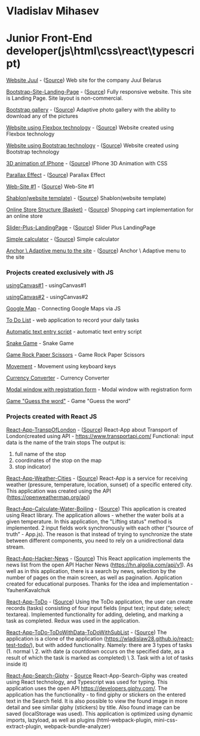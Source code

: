 # Vladislav Mihasev
# Junior Front-End developer(js\html\css\react\typescript)

[Website Juul](https://wladislaw28.github.io/juul/juul%20site/index.html) - ([Source](https://github.com/Wladislaw28/wladislaw28.github.io/tree/master/juul/juul%20site)) Web site for the company Juul Belarus

[Bootstrap-Site-Landing-Page](https://wladislaw28.github.io/2/index.html) - ([Source](https://github.com/Wladislaw28/wladislaw28.github.io/tree/master/2)) Fully responsive website. This site is Landing Page. Site layout is non-commercial.


[Bootstrap gallery](https://wladislaw28.github.io/bootstrap_gallery/) - ([Source](https://github.com/Wladislaw28/wladislaw28.github.io/tree/master/bootstrap_gallery)) Adaptive photo gallery with the ability to download any of the pictures


[Website using Flexbox technology](https://wladislaw28.github.io/flexbox/) - ([Source](https://github.com/Wladislaw28/wladislaw28.github.io/tree/master/flexbox)) Website created using Flexbox technology


[Website using Bootstrap technology](https://wladislaw28.github.io/BootstrapSite/) - ([Source](https://github.com/Wladislaw28/wladislaw28.github.io/tree/master/BootstrapSite)) Website created using Bootstrap technology


[3D animation of IPhone](https://wladislaw28.github.io/3D%20%D0%B0%D0%BD%D0%B8%D0%BC%D0%B0%D1%86%D0%B8%D1%8F/) - ([Source](https://github.com/Wladislaw28/wladislaw28.github.io/tree/master/3D%20%D0%B0%D0%BD%D0%B8%D0%BC%D0%B0%D1%86%D0%B8%D1%8F)) IPhone 3D Animation with CSS


[Parallax Effect](https://wladislaw28.github.io/parallax/index.html) - ([Source](https://github.com/Wladislaw28/wladislaw28.github.io/tree/master/parallax)) Parallax Effect


[Web-Site #1](https://wladislaw28.github.io/%D1%81%D0%B0%D0%B9%D1%821/) - ([Source](https://github.com/Wladislaw28/wladislaw28.github.io/tree/master/%D1%81%D0%B0%D0%B9%D1%821)) Web-Site #1


[Shablon(website template)](https://wladislaw28.github.io/Shablon/) - ([Source](https://github.com/Wladislaw28/wladislaw28.github.io/tree/master/Shablon)) Shablon(website template)


[Online Store Structure (Basket)](https://wladislaw28.github.io/basket/) - ([Source](https://github.com/Wladislaw28/wladislaw28.github.io/tree/master/basket)) Shopping cart implementation for an online store


[Slider-Plus-LandingPage](https://wladislaw28.github.io/%D1%81%D0%BB%D0%B0%D0%B9%D0%B4%D0%B5%D1%80/index.html) - ([Source](https://github.com/Wladislaw28/wladislaw28.github.io/tree/master/%D1%81%D0%BB%D0%B0%D0%B9%D0%B4%D0%B5%D1%80)) Slider Plus LandingPage


[Simple calculator](https://wladislaw28.github.io/%D0%9A%D0%B0%D0%BB%D1%8C%D0%BA%D1%83%D0%BB%D1%8F%D1%82%D0%BE%D1%80/) - ([Source](https://github.com/Wladislaw28/wladislaw28.github.io/tree/master/%D0%9A%D0%B0%D0%BB%D1%8C%D0%BA%D1%83%D0%BB%D1%8F%D1%82%D0%BE%D1%80)) Simple calculator


[Anchor \ Adaptive menu to the site](https://wladislaw28.github.io/%D0%AF%D0%BA%D0%BE%D1%80%D0%BD%D0%BE%D0%B5%D0%9C%D0%B5%D0%BD%D1%8E/) - ([Source](https://github.com/Wladislaw28/wladislaw28.github.io/tree/master/%D0%AF%D0%BA%D0%BE%D1%80%D0%BD%D0%BE%D0%B5%D0%9C%D0%B5%D0%BD%D1%8E)) Anchor \ Adaptive menu to the site


### Projects created exclusively with JS


[	usingCanvas#1](https://wladislaw28.github.io/Canvas/index.html) - usingCanvas#1


[	usingCanvas#2](https://wladislaw28.github.io/Canvas1/) - 	usingCanvas#2


[Google Map](https://wladislaw28.github.io/Google%20Maps%20API/index.html) - 	Connecting Google Maps via JS


[To Do List](https://wladislaw28.github.io/ToDoList/) - web application to record your daily tasks


[Аutomatic text entry script](https://wladislaw28.github.io/%D0%90%D0%B2%D1%82%D0%BE%D0%BC%D0%B0%D1%82%D0%B8%D1%87_%D0%92%D0%B2%D0%BE%D0%B4_%D0%A2%D0%B5%D0%BA%D1%81%D1%82%D0%B0/index.html) - automatic text entry script


[Snake Game](https://wladislaw28.github.io/%D0%97%D0%BC%D0%B5%D0%B9%D0%BA%D0%B0JS/index.html) - Snake Game


[Game Rock Paper Scissors](https://wladislaw28.github.io/%D0%9A%D0%B0%D0%BC%D0%B5%D0%BD%D1%8C_%D0%9D%D0%BE%D0%B6%D0%BD%D0%B8%D1%86%D1%8B_%D0%91%D1%83%D0%BC%D0%B0%D0%B3%D0%B0/) - Game Rock Paper Scissors


[Movement](https://wladislaw28.github.io/%D0%9A%D0%BB%D0%B0%D0%B2%D0%B8%D0%B0%D1%82%D1%83%D1%80%D0%B0/) - Movement using keyboard keys


[Currency Converter](https://wladislaw28.github.io/%D0%9A%D0%BE%D0%BD%D0%B2%D0%B5%D1%80%D1%82%D0%BE%D1%80%20%D0%92%D0%B5%D0%BB%D0%B8%D1%87%D0%B8%D0%BD/) - Currency Converter


[Modal window with registration form](https://wladislaw28.github.io/%D0%9C%D0%BE%D0%B4%D0%B0%D0%BB%D1%8C%D0%BD%D0%BE%D0%B5%20%D0%9E%D0%BA%D0%BD%D0%BE/index.html) - Modal window with registration form


[Game "Guess the word"](https://wladislaw28.github.io/%D0%A3%D0%B3%D0%B0%D0%B4%D0%B0%D0%B9_%D0%A1%D0%BB%D0%BE%D0%B2%D0%BE/) - Game "Guess the word"


### Projects created with React JS

[React-App-TranspOfLondon](https://wladislaw28.github.io/react-app-transport-london/) - ([Source](https://github.com/Wladislaw28/react-app-transport-london)) React-App about Transport of London(created using API - https://www.transportapi.com/ 
Functional: input data is the name of the train stops
The output is:
1) full name of the stop
2) coordinates of the stop on the map
3) stop indicator)

[React-App-Weather-Cities](https://wladislaw28.github.io/react-app-weather-cities/) - ([Source](https://github.com/Wladislaw28/react-app-weather-cities)) React-App is a service for receiving weather (pressure, temperature, location, sunset) of a specific entered city. This application was created using the API (https://openweathermap.org/api)


[React-App-Calculate-Water-Boiling](https://wladislaw28.github.io/react-app-calculate-water/) - ([Source](https://github.com/Wladislaw28/react-app-calculate-water)) This application is created using React library. The application allows - whether the water boils at a given temperature.
In this application, the "Lifting status" method is implemented. 2 input fields work synchronously with each other (“source of truth” - App.js).
The reason is that instead of trying to synchronize the state between different components, you need to rely on a unidirectional data stream.


[React-App-Hacker-News](https://wladislaw28.github.io/react-model-api-hacher-news/) - ([Source](https://github.com/Wladislaw28/react-model-api-hacher-news)) This React application implements the news list from the open API Hacher News (https://hn.algolia.com/api/v1). As well as in this application, there is a search by news, selection by the number of pages on the main screen, as well as pagination.
Application created for educational purposes. Thanks for the idea and implementation - YauhenKavalchuk


[React-App-ToDo](https://wladislaw28.github.io/react-test-todo/) - ([Source](https://github.com/Wladislaw28/react-test-todo)) Using the ToDo application, the user can create records (tasks) consisting of four input fields (input text; input date; select; textarea). Implemented functionality for adding, deleting, and marking a task as completed.
Redux was used in the application.


[React-App-ToDo-ToDoWithData-ToDoWithSubList](https://github.com/Wladislaw28/react-redux-todo-wmreply/) - ([Source](https://github.com/Wladislaw28/react-redux-todo-wmreply))
The application is a clone of the application (https://wladislaw28.github.io/react-test-todo/), but with added functionality. Namely: there are 3 types of tasks (1. normal \ 2. with date (a countdown occurs on the specified date, as a result of which the task is marked as completed) \ 3. Task with a lot of tasks inside it)


[React-App-Search-Giphy](https://wladislaw28.github.io/react-giphy-search-wmreply/) - 
[Source](https://github.com/Wladislaw28/react-giphy-search-wmreply/)
React-App-Search-Giphy was created using React technology, and Typescript was used for typing. This application uses the open API https://developers.giphy.com/.
The application has the functionality - to find giphy or stickers on the entered text in the Search field. It is also possible to view the found image in more detail and see similar giphy (stickers) by title. Also found image can be saved (localStorage was used).
This application is optimized using dynamic imports, lazyload, as well as plugins (html-webpack-plugin, mini-css-extract-plugin, webpack-bundle-analyzer)
